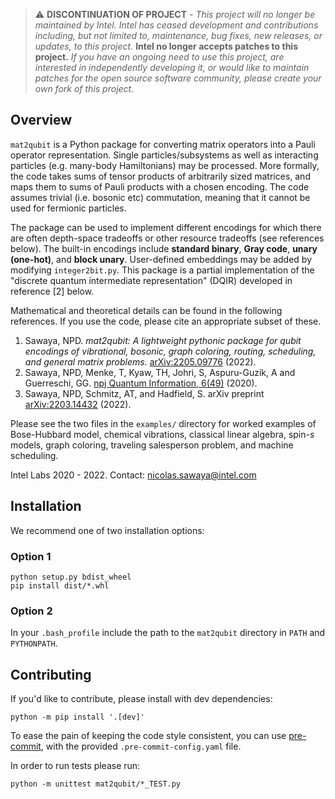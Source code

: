 > :warning: **DISCONTINUATION OF PROJECT** - 
> *This project will no longer be maintained by Intel.
> Intel has ceased development and contributions including, but not limited to, maintenance, bug fixes, new releases, or updates, to this project.*
> **Intel no longer accepts patches to this project.**
> *If you have an ongoing need to use this project, are interested in independently developing it, or would like to maintain patches for the open source software community, please create your own fork of this project.*

## Overview

`mat2qubit` is a Python package for converting matrix operators into a Pauli operator representation. Single particles/subsystems as well as interacting particles (e.g. many-body Hamiltonians) may be processed. More formally, the code takes sums of tensor products of arbitrarily sized matrices, and maps them to sums of Pauli products with a chosen encoding. The code assumes trivial (i.e. bosonic etc) commutation, meaning that it cannot be used for fermionic particles.

<!--
```math
\sum \cdots \otimes M \otimes N \otimes \cdots \rightarrow \sum \bigotimes \{I,\sigma_x,\sigma_y,\sigma_z\}
```
-->

The package can be used to implement different encodings for which there are often depth-space tradeoffs or other resource tradeoffs (see references below). The built-in encodings include <b>standard binary</b>, <b>Gray code</b>, <b>unary (one-hot)</b>, and <b>block unary</b>. User-defined embeddings may be added by modifying `integer2bit.py`. This package is a partial implementation of the "discrete quantum intermediate representation" (DQIR) developed in reference [2] below.

Mathematical and theoretical details can be found in the following references. If you use the code, please cite an appropriate subset of these.
1. Sawaya, NPD. <i>mat2qubit: A lightweight pythonic package for qubit encodings of vibrational, bosonic, graph coloring, routing, scheduling, and general matrix problems.</i> [arXiv:2205.09776](https://arxiv.org/abs/2205.09776) (2022).
2. Sawaya, NPD, Menke, T, Kyaw, TH, Johri, S, Aspuru-Guzik, A and Guerreschi, GG. [npj Quantum Information, 6(49)](https://www.nature.com/articles/s41534-020-0278-0) (2020).
3. Sawaya, NPD, Schmitz, AT, and Hadfield, S. arXiv preprint [arXiv:2203.14432](https://arxiv.org/abs/2203.14432) (2022).

Please see the two files in the `examples/` directory for worked examples of Bose-Hubbard model, chemical vibrations, classical linear algebra, spin-<i>s</i> models, graph coloring, traveling salesperson problem, and machine scheduling.

Intel Labs 2020 - 2022.
Contact: nicolas.sawaya@intel.com


## Installation

We recommend one of two installation options:

### Option 1
`python setup.py bdist_wheel`  
`pip install dist/*.whl`

### Option 2
In your `.bash_profile` include the path to the `mat2qubit` directory in `PATH` and `PYTHONPATH`.

## Contributing

If you'd like to contribute, please install with dev dependencies:

`python -m pip install '.[dev]'`

To ease the pain of keeping the code style consistent, you can use [pre-commit](https://pre-commit.com), with the provided `.pre-commit-config.yaml` file.

In order to run tests please run:

`python -m unittest mat2qubit/*_TEST.py`

<!-- Reviewed - 9/11/23 michaelbeale-il -->

